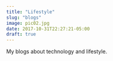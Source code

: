 ```yaml
---
title: "Lifestyle"
slug: "blogs"
image: pic02.jpg
date: 2017-10-31T22:27:21-05:00
draft: true
---
```


My blogs about technology and lifestyle.